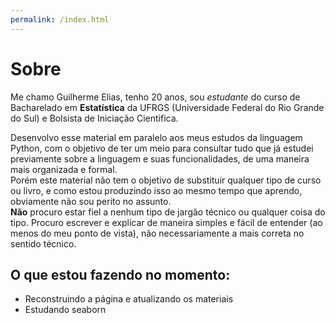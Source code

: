 ```yaml
---
permalink: /index.html
---
```


# Sobre
Me chamo Guilherme Elias, tenho 20 anos, sou *estudante* do curso de Bacharelado em **Estatística** da UFRGS (Universidade Federal do Rio Grande do Sul) e Bolsista de Iniciação Cientifica.

Desenvolvo esse material em paralelo aos meus estudos da linguagem Python, com o objetivo de ter um meio para consultar tudo que já estudei previamente sobre a linguagem e suas funcionalidades, de uma maneira mais organizada e formal.  
Porém este material não tem o objetivo de substituir qualquer tipo de curso ou livro, e como estou produzindo isso ao mesmo tempo que aprendo, obviamente não sou perito no assunto.  
**Não** procuro estar fiel a nenhum tipo de jargão técnico ou qualquer coisa do tipo. Procuro escrever e explicar de maneira simples e fácil de entender (ao menos do meu ponto de vista), não necessariamente a mais correta no sentido técnico.

## O que estou fazendo no momento:
- Reconstruindo a página e atualizando os materiais 
- Estudando seaborn